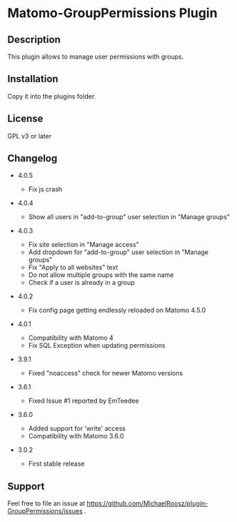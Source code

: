 # Matomo-GroupPermissions Plugin

## Description

This plugin allows to manage user permissions with groups.

## Installation

Copy it into the plugins folder.

## License

GPL v3 or later

## Changelog
- 4.0.5
  - Fix js crash

- 4.0.4
  - Show all users in "add-to-group" user selection in "Manage groups"

- 4.0.3
  - Fix site selection in "Manage access"
  - Add dropdown for "add-to-group" user selection in "Manage groups"
  - Fix "Apply to all websites" text
  - Do not allow multiple groups with the same name
  - Check if a user is already in a group

- 4.0.2
  - Fix config page getting endlessly reloaded on Matomo 4.5.0

- 4.0.1
  - Compatibility with Matomo 4
  - Fix SQL Exception when updating permissions

- 3.9.1
  - Fixed "noaccess" check for newer Matomo versions

- 3.6.1
  - Fixed Issue #1 reported by EmTeedee

- 3.6.0
  - Added support for 'write' access
  - Compatibility with Matomo 3.6.0
  
- 3.0.2
  - First stable release

## Support

Feel free to file an issue at https://github.com/MichaelRoosz/plugin-GroupPermissions/issues .
